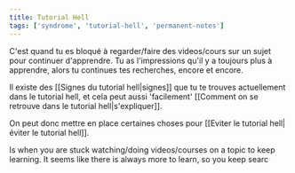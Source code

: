 ```yaml
---
title: Tutorial Hell
tags: ['syndrome', 'tutorial-hell', 'permanent-notes']
---
```


C'est quand tu es bloqué à regarder/faire des videos/cours sur un sujet pour continuer d'apprendre.
Tu as l'impressions qu'il y a toujours plus à apprendre, alors tu continues tes recherches, encore et encore.

Il existe des [[Signes du tutorial hell|signes]] que tu te trouves actuellement dans le tutorial hell, et cela peut aussi 'facilement' [[Comment on se retrouve dans le tutorial hell|s'expliquer]]. 

On peut donc mettre en place certaines choses pour [[Eviter le tutorial hell|éviter le tutorial hell]].




Is when you are stuck watching/doing videos/courses on a topic to keep learning. 
It seems like there is always more to learn, so you keep searc